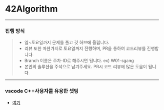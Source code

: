 # 42Algorithm
<hr/>

### 진행 방식
> + 일~토요일까지 문제를 풀고 깃 허브에 올립니다.
> + 리뷰 또한 마찬가지로 토요일까지 진행하며, PR을 통하여 코드리뷰를 진행합니다.
> + Branch 이름은 주차-ID로 해주시면 됩니다. 
>       ex) W01-sgang
> + 본인의 솔루션을 주석으로 남겨주세요. PR시 코드 리뷰에 많은 도움이 됩니다.

<hr/>

### vscode C++사용자를 유용한 셋팅
- [여기](setting/README.md)